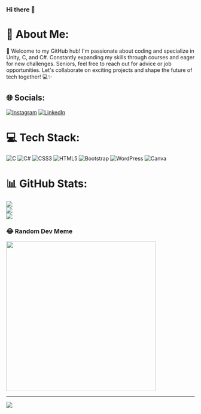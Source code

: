 ### Hi there 👋

# 💫 About Me:
👋 Welcome to my GitHub hub! I'm passionate about coding and specialize in Unity, C, and C#. Constantly expanding my skills through courses and eager for new challenges. Seniors, feel free to reach out for advice or job opportunities. Let's collaborate on exciting projects and shape the future of tech together! 💻✨


## 🌐 Socials:
[![Instagram](https://img.shields.io/badge/Instagram-%23E4405F.svg?logo=Instagram&logoColor=white)](https://instagram.com/edanxrkorkmaz) [![LinkedIn](https://img.shields.io/badge/LinkedIn-%230077B5.svg?logo=linkedin&logoColor=white)](https://linkedin.com/in/Froosch) 

# 💻 Tech Stack:
![C](https://img.shields.io/badge/c-%2300599C.svg?style=for-the-badge&logo=c&logoColor=white) ![C#](https://img.shields.io/badge/c%23-%23239120.svg?style=for-the-badge&logo=csharp&logoColor=white) ![CSS3](https://img.shields.io/badge/css3-%231572B6.svg?style=for-the-badge&logo=css3&logoColor=white) ![HTML5](https://img.shields.io/badge/html5-%23E34F26.svg?style=for-the-badge&logo=html5&logoColor=white) ![Bootstrap](https://img.shields.io/badge/bootstrap-%238511FA.svg?style=for-the-badge&logo=bootstrap&logoColor=white) ![WordPress](https://img.shields.io/badge/WordPress-%23117AC9.svg?style=for-the-badge&logo=WordPress&logoColor=white) ![Canva](https://img.shields.io/badge/Canva-%2300C4CC.svg?style=for-the-badge&logo=Canva&logoColor=white)
# 📊 GitHub Stats:
![](https://github-readme-stats.vercel.app/api?username=Frrosch&theme=prussian&hide_border=false&include_all_commits=false&count_private=true)<br/>
![](https://github-readme-streak-stats.herokuapp.com/?user=Frrosch&theme=prussian&hide_border=false)<br/>
![](https://github-readme-stats.vercel.app/api/top-langs/?username=Frrosch&theme=prussian&hide_border=false&include_all_commits=false&count_private=true&layout=compact)

### 😂 Random Dev Meme
<img src='https://randommeme-five.vercel.app/' style="height: 400px;"/>

---
[![](https://visitcount.itsvg.in/api?id=Frrosch&icon=5&color=5)](https://visitcount.itsvg.in)

<!-- Proudly created with GPRM ( https://gprm.itsvg.in ) -->

<!--
**Frrosch/Frrosch** is a ✨ _special_ ✨ repository because its `README.md` (this file) appears on your GitHub profile.

Here are some ideas to get you started:

- 🔭 I’m currently working on ...
- 🌱 I’m currently learning ...
- 👯 I’m looking to collaborate on ...
- 🤔 I’m looking for help with ...
- 💬 Ask me about ...
- 📫 How to reach me: ...
- 😄 Pronouns: ...
- ⚡ Fun fact: ...
-->
